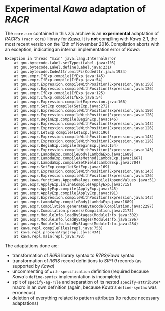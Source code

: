 # Experimental *Kawa* adaptation of *RACR*

The `core.scm` contained in this *zip* archive is an **experimental** adaptation of *RACR's* `(racr core)` library for [*Kawa*](https://www.gnu.org/software/kawa/). It is **not** compiling with *Kawa 2.1*, the most recent version on the 12th of November 2016. Compilation aborts with an exception, indicating an internal implementation error of *Kawa*:

```
Exception in thread "main" java.lang.InternalError
	at gnu.bytecode.Label.setTypes(Label.java:106)
	at gnu.bytecode.Label.define(Label.java:231)
	at gnu.bytecode.CodeAttr.emitFi(CodeAttr.java:1934)
	at gnu.expr.IfExp.compile(IfExp.java:145)
	at gnu.expr.IfExp.compile(IfExp.java:54)
	at gnu.expr.Expression.compileWithPosition(Expression.java:150)
	at gnu.expr.Expression.compileWithPosition(Expression.java:126)
	at gnu.expr.IfExp.compile(IfExp.java:125)
	at gnu.expr.IfExp.compile(IfExp.java:54)
	at gnu.expr.Expression.compile(Expression.java:166)
	at gnu.expr.SetExp.compile(SetExp.java:272)
	at gnu.expr.Expression.compileWithPosition(Expression.java:150)
	at gnu.expr.Expression.compileWithPosition(Expression.java:126)
	at gnu.expr.BeginExp.compile(BeginExp.java:146)
	at gnu.expr.Expression.compileWithPosition(Expression.java:143)
	at gnu.expr.Expression.compileWithPosition(Expression.java:126)
	at gnu.expr.LetExp.compile(LetExp.java:196)
	at gnu.expr.Expression.compileWithPosition(Expression.java:143)
	at gnu.expr.Expression.compileWithPosition(Expression.java:126)
	at gnu.expr.BeginExp.compile(BeginExp.java:154)
	at gnu.expr.Expression.compileWithPosition(Expression.java:143)
	at gnu.expr.LambdaExp.compileBody(LambdaExp.java:1689)
	at gnu.expr.LambdaExp.compileAsMethod(LambdaExp.java:1667)
	at gnu.expr.LambdaExp.compileSetField(LambdaExp.java:704)
	at gnu.expr.SetExp.compile(SetExp.java:169)
	at gnu.expr.Expression.compileWithPosition(Expression.java:143)
	at gnu.expr.Expression.compileWithPosition(Expression.java:126)
	at gnu.kawa.functions.AppendValues.compile(AppendValues.java:51)
	at gnu.expr.ApplyExp.inlineCompile(ApplyExp.java:715)
	at gnu.expr.ApplyExp.compile(ApplyExp.java:245)
	at gnu.expr.ApplyExp.compile(ApplyExp.java:191)
	at gnu.expr.Expression.compileWithPosition(Expression.java:143)
	at gnu.expr.LambdaExp.compileBody(LambdaExp.java:1689)
	at gnu.expr.Compilation.generateBytecode(Compilation.java:2297)
	at gnu.expr.Compilation.process(Compilation.java:2172)
	at gnu.expr.ModuleInfo.loadByStages(ModuleInfo.java:302)
	at gnu.expr.ModuleInfo.loadByStages(ModuleInfo.java:296)
	at gnu.expr.ModuleInfo.loadByStages(ModuleInfo.java:284)
	at kawa.repl.compileFiles(repl.java:753)
	at kawa.repl.processArgs(repl.java:434)
	at kawa.repl.main(repl.java:793)
```

The adaptations done are:
 * transformation of *R6RS* library syntax to *R7RS/Kawa* syntax
 * transformation of *R6RS* record definitions to *SRFI 9* records (as supported by *Kawa*)
 * uncommenting of `with-specification` definition (required because *Kawa's* `define-syntax` implementation is incomplete)
 * split of `specify-ag-rule` and separation of its nested `specify-attribute*` macro in an own definition (again, because *Kawa's* `define-syntax` was erroneous)
 * deletion of everything related to pattern attributes (to reduce necessary adaptations)

